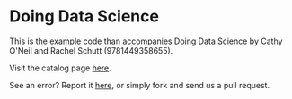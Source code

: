Doing Data Science
==================

This is the example code than accompanies Doing Data Science by Cathy O'Neil and Rachel Schutt (9781449358655). 

Visit the catalog page [here](http://shop.oreilly.com/product/0636920028529.do).

See an error? Report it [here](http://oreilly.com/catalog/errata.csp?isbn=0636920028529), or simply fork and send us a pull request.

